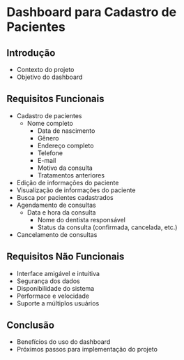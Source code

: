 # Dashboard para Cadastro de Pacientes

## Introdução
- Contexto do projeto
- Objetivo do dashboard

## Requisitos Funcionais

- Cadastro de pacientes
  - Nome completo
    - Data de nascimento
    - Gênero
    - Endereço completo
    - Telefone
    - E-mail
    - Motivo da consulta
    - Tratamentos anteriores
- Edição de informações do paciente
- Visualização de informações do paciente
- Busca por pacientes cadastrados
- Agendamento de consultas
  - Data e hora da consulta
    - Nome do dentista responsável
    - Status da consulta (confirmada, cancelada, etc.)
- Cancelamento de consultas

## Requisitos Não Funcionais

- Interface amigável e intuitiva
- Segurança dos dados
- Disponibilidade do sistema
- Performace e velocidade
- Suporte a múltiplos usuários

## Conclusão

- Benefícios do uso do dashboard
- Próximos passos para implementação do projeto
